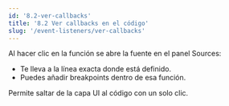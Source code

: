 ```yaml
---
id: '8.2-ver-callbacks'
title: '8.2 Ver callbacks en el código'
slug: '/event-listeners/ver-callbacks'
---
```


Al hacer clic en la función se abre la fuente en el panel Sources:

- Te lleva a la línea exacta donde está definido.
- Puedes añadir breakpoints dentro de esa función.

Permite saltar de la capa UI al código con un solo clic.